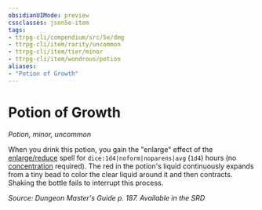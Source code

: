 ```yaml
---
obsidianUIMode: preview
cssclasses: json5e-item
tags:
- ttrpg-cli/compendium/src/5e/dmg
- ttrpg-cli/item/rarity/uncommon
- ttrpg-cli/item/tier/minor
- ttrpg-cli/item/wondrous/potion
aliases: 
- "Potion of Growth"
---
```

# Potion of Growth
*Potion, minor, uncommon*  



When you drink this potion, you gain the "enlarge" effect of the [enlarge/reduce](3-Mechanics/CLI/spells/enlarge-reduce.md) spell for `dice:1d4|noform|noparens|avg` (`1d4`) hours (no [concentration](3-Mechanics/CLI/rules/conditions.md#Concentration) required). The red in the potion's liquid continuously expands from a tiny bead to color the clear liquid around it and then contracts. Shaking the bottle fails to interrupt this process.

*Source: Dungeon Master's Guide p. 187. Available in the <span title='Systems Reference Document (5.1)'>SRD</span>*